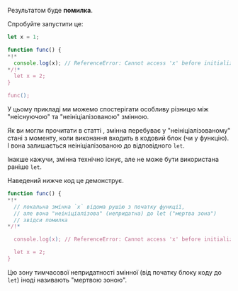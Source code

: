 Результатом буде **помилка**.

Спробуйте запустити це:

```js run
let x = 1;

function func() {
*!*
  console.log(x); // ReferenceError: Cannot access 'x' before initialization
*/!*
  let x = 2;
}

func();
```

У цьому прикладі ми можемо спостерігати особливу різницю між "неіснуючою" та "неініціалізованою" змінною.

Як ви могли прочитати в статті [](info:closure), змінна перебуває у "неініціалізованому" стані з моменту, коли виконання входить в кодовий блок (чи у функцію). І вона залишається неініціалізованою до відповідного `let`.

Інакше кажучи, змінна технічно існує, але не може бути використана раніше `let`.

Наведений нижче код це демонструє.

```js
function func() {
*!*
  // локальна змінна `x` відома рушію з початку функції,
  // але вона "неініціалізова" (непридатна) до let ("мертва зона")
  // звідси помилка
*/!*

  console.log(x); // ReferenceError: Cannot access 'x' before initialization

  let x = 2;
}
```

Цю зону тимчасової непридатності змінної (від початку блоку коду до `let`) іноді називають "мертвою зоною".
